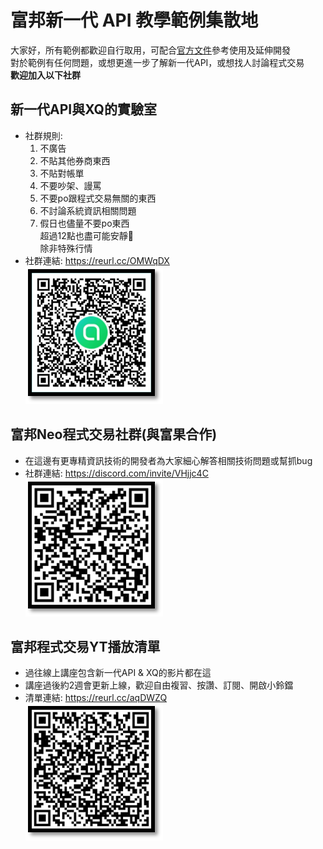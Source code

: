# 富邦新一代 API 教學範例集散地
大家好，所有範例都歡迎自行取用，可配合[官方文件](https://www.fbs.com.tw/TradeAPI/docs/trading/introduction)參考使用及延伸開發<br>
對於範例有任何問題，或想更進一步了解新一代API，或想找人討論程式交易<br>
**歡迎加入以下社群**
## 新一代API與XQ的實驗室
* 社群規則:
  1. 不廣告
  2. 不貼其他券商東西
  3. 不貼對帳單
  4. 不要吵架、謾罵
  5. 不要po跟程式交易無關的東西
  6. 不討論系統資訊相關問題
  7. 假日也儘量不要po東西<br>
   超過12點也盡可能安靜🤫<br>
   除非特殊行情<br>
* 社群連結: https://reurl.cc/OMWqDX<br>
  ![image](https://github.com/Tradepm/-API/blob/main/line_qrcode.png)

## 富邦Neo程式交易社群(與富果合作)
* 在這邊有更專精資訊技術的開發者為大家細心解答相關技術問題或幫抓bug
* 社群連結: https://discord.com/invite/VHjjc4C<br>
  ![image](https://github.com/Tradepm/-API/blob/main/discord_qrcode.png)

## 富邦程式交易YT播放清單
* 過往線上講座包含新一代API & XQ的影片都在這
* 講座過後約2週會更新上線，歡迎自由複習、按讚、訂閱、開啟小鈴鐺
* 清單連結: https://reurl.cc/aqDWZQ<br>
  ![image](https://github.com/Tradepm/-API/blob/main/yt_list_qrcode.png)


